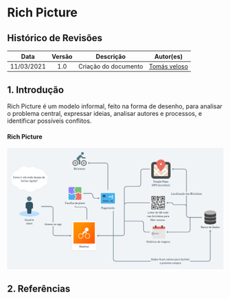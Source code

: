 # Rich Picture


## Histórico de Revisões 

| Data | Versão | Descrição | Autor(es) |
| :----: | :----: | :----: | :----: |
| 11/03/2021 | 1.0 | Criação do documento | [Tomás veloso](https://github.com/tomasvelos0) |

## 1. Introdução

Rich Picture é um modelo informal, feito na forma de desenho, para analisar o problema central, expressar ideias, analisar autores e processos, e identificar possíveis conflitos.

#### Rich Picture

[![RichPicture](../img/RichPicture-Bikeitau.png)](../img/RichPicture-Bikeitau.png)

## 2. Referências

